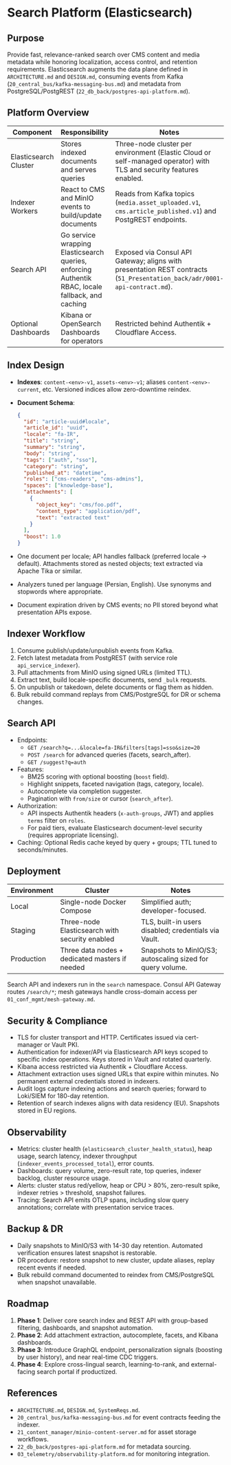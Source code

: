 # Search Platform (Elasticsearch)

## Purpose

Provide fast, relevance-ranked search over CMS content and media metadata while honoring localization, access control, and retention requirements. Elasticsearch augments the data plane defined in `ARCHITECTURE.md` and `DESIGN.md`, consuming events from Kafka (`20_central_bus/kafka-messaging-bus.md`) and metadata from PostgreSQL/PostgREST (`22_db_back/postgres-api-platform.md`).

## Platform Overview

| Component             | Responsibility                                                                                    | Notes                                                                                                                      |
| --------------------- | ------------------------------------------------------------------------------------------------- | -------------------------------------------------------------------------------------------------------------------------- |
| Elasticsearch Cluster | Stores indexed documents and serves queries                                                       | Three-node cluster per environment (Elastic Cloud or self-managed operator) with TLS and security features enabled.        |
| Indexer Workers       | React to CMS and MinIO events to build/update documents                                           | Reads from Kafka topics (`media.asset_uploaded.v1`, `cms.article_published.v1`) and PostgREST endpoints.                   |
| Search API            | Go service wrapping Elasticsearch queries, enforcing Authentik RBAC, locale fallback, and caching | Exposed via Consul API Gateway; aligns with presentation REST contracts (`51_Presentation_back/adr/0001-api-contract.md`). |
| Optional Dashboards   | Kibana or OpenSearch Dashboards for operators                                                     | Restricted behind Authentik + Cloudflare Access.                                                                           |

## Index Design

- **Indexes**: `content-<env>-v1`, `assets-<env>-v1`; aliases `content-<env>-current`, etc. Versioned indices allow zero-downtime reindex.
- **Document Schema**:

  ```json
  {
    "id": "article-uuid#locale",
    "article_id": "uuid",
    "locale": "fa-IR",
    "title": "string",
    "summary": "string",
    "body": "string",
    "tags": ["auth", "sso"],
    "category": "string",
    "published_at": "datetime",
    "roles": ["cms-readers", "cms-admins"],
    "spaces": ["knowledge-base"],
    "attachments": [
      {
        "object_key": "cms/foo.pdf",
        "content_type": "application/pdf",
        "text": "extracted text"
      }
    ],
    "boost": 1.0
  }
  ```

- One document per locale; API handles fallback (preferred locale -> default). Attachments stored as nested objects; text extracted via Apache Tika or similar.
- Analyzers tuned per language (Persian, English). Use synonyms and stopwords where appropriate.
- Document expiration driven by CMS events; no PII stored beyond what presentation APIs expose.

## Indexer Workflow

1. Consume publish/update/unpublish events from Kafka.
2. Fetch latest metadata from PostgREST (with service role `api_service_indexer`).
3. Pull attachments from MinIO using signed URLs (limited TTL).
4. Extract text, build locale-specific documents, send `_bulk` requests.
5. On unpublish or takedown, delete documents or flag them as hidden.
6. Bulk rebuild command replays from CMS/PostgreSQL for DR or schema changes.

## Search API

- Endpoints:
  - `GET /search?q=...&locale=fa-IR&filters[tags]=sso&size=20`
  - `POST /search` for advanced queries (facets, search_after).
  - `GET /suggest?q=auth`
- Features:
  - BM25 scoring with optional boosting (`boost` field).
  - Highlight snippets, faceted navigation (tags, category, locale).
  - Autocomplete via completion suggester.
  - Pagination with `from/size` or cursor (`search_after`).
- Authorization:
  - API inspects Authentik headers (`x-auth-groups`, JWT) and applies `terms` filter on `roles`.
  - For paid tiers, evaluate Elasticsearch document-level security (requires appropriate licensing).
- Caching: Optional Redis cache keyed by query + groups; TTL tuned to seconds/minutes.

## Deployment

| Environment | Cluster                                        | Notes                                                      |
| ----------- | ---------------------------------------------- | ---------------------------------------------------------- |
| Local       | Single-node Docker Compose                     | Simplified auth; developer-focused.                        |
| Staging     | Three-node Elasticsearch with security enabled | TLS, built-in users disabled; credentials via Vault.       |
| Production  | Three data nodes + dedicated masters if needed | Snapshots to MinIO/S3; autoscaling sized for query volume. |

Search API and indexers run in the `search` namespace. Consul API Gateway routes `/search/*`; mesh gateways handle cross-domain access per `01_conf_mgmt/mesh-gateway.md`.

## Security & Compliance

- TLS for cluster transport and HTTP. Certificates issued via cert-manager or Vault PKI.
- Authentication for indexer/API via Elasticsearch API keys scoped to specific index operations. Keys stored in Vault and rotated quarterly.
- Kibana access restricted via Authentik + Cloudflare Access.
- Attachment extraction uses signed URLs that expire within minutes. No permanent external credentials stored in indexers.
- Audit logs capture indexing actions and search queries; forward to Loki/SIEM for 180-day retention.
- Retention of search indexes aligns with data residency (EU). Snapshots stored in EU regions.

## Observability

- Metrics: cluster health (`elasticsearch_cluster_health_status`), heap usage, search latency, indexer throughput (`indexer_events_processed_total`), error counts.
- Dashboards: query volume, zero-result rate, top queries, indexer backlog, cluster resource usage.
- Alerts: cluster status red/yellow, heap or CPU > 80%, zero-result spike, indexer retries > threshold, snapshot failures.
- Tracing: Search API emits OTLP spans, including slow query annotations; correlate with presentation service traces.

## Backup & DR

- Daily snapshots to MinIO/S3 with 14-30 day retention. Automated verification ensures latest snapshot is restorable.
- DR procedure: restore snapshot to new cluster, update aliases, replay recent events if needed.
- Bulk rebuild command documented to reindex from CMS/PostgreSQL when snapshot unavailable.

## Roadmap

1. **Phase 1**: Deliver core search index and REST API with group-based filtering, dashboards, and snapshot automation.
2. **Phase 2**: Add attachment extraction, autocomplete, facets, and Kibana dashboards.
3. **Phase 3**: Introduce GraphQL endpoint, personalization signals (boosting by user history), and near real-time CDC triggers.
4. **Phase 4**: Explore cross-lingual search, learning-to-rank, and external-facing search portal if productized.

## References

- `ARCHITECTURE.md`, `DESIGN.md`, `SystemReqs.md`.
- `20_central_bus/kafka-messaging-bus.md` for event contracts feeding the indexer.
- `21_content_manager/minio-content-server.md` for asset storage workflows.
- `22_db_back/postgres-api-platform.md` for metadata sourcing.
- `03_telemetry/observability-platform.md` for monitoring integration.
